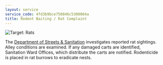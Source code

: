 ```yaml
---
layout: service
service_code: 4fd3b9bce750846c5300004a
title: Rodent Baiting / Rat Complaint
---
```

![Target: Rats](http://farm3.staticflickr.com/2678/4531918406_06d9e4e9b5_n.jpg "Target: Rats. Photo by Tasha Rhoads")
 

The [Department of Streets & Sanitation](http://www.cityofchicago.org/city/en/depts/streets.html) investigates reported rat sightings. Alley conditions are examined. If any damaged carts are identified, Sanitation Ward Offices, which distribute the carts are notified. Rodenticide is placed in rat burrows to eradicate nests.
